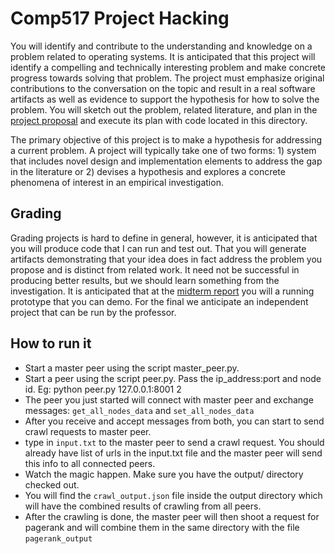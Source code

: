 # Comp517 Project Hacking

You will identify and contribute to the understanding and
knowledge on a problem related to operating systems. It is
anticipated that this project will identify a compelling and
technically interesting problem and make concrete progress
towards solving that problem. The project must emphasize
original contributions to the conversation on the topic and
result in a real software artifacts as well as evidence to
support the hypothesis for how to solve the problem. You
will sketch out the problem, related literature, and plan in
the [project proposal](../proposal/README.md) and execute
its plan with code located in this directory. 

The primary objective of this project is to make a
hypothesis for addressing a current problem. A project will
typically take one of two forms: 1) system that includes
novel design and implementation elements to address the gap
in the literature or 2) devises a hypothesis and explores a
concrete phenomena of interest in an empirical
investigation. 

## Grading

Grading projects is hard to define in general, however, it
is anticipated that you will produce code that I can run and
test out. That you will generate artifacts demonstrating
that your idea does in fact address the problem you propose
and is distinct from related work. It need not be successful
in producing better results, but we should learn something
from the investigation. It is anticipated that at the
[midterm report](../midterm/README.md) you will a running
prototype that you can demo. For the final we anticipate an
independent project that can be run by the professor.


## How to run it
* Start a master peer using the script master_peer.py.
* Start a peer using the script peer.py. Pass the ip_address:port and node id. Eg: python peer.py 127.0.0.1:8001 2 
* The peer you just started will connect with master peer and exchange messages: `get_all_nodes_data` and `set_all_nodes_data`
* After you receive and accept messages from both, you can start to send crawl requests to master peer.
* type in `input.txt` to the master peer to send a crawl request. You should already have list of urls in the input.txt file and the master peer will send this info to all connected peers.
* Watch the magic happen. Make sure you have the output/ directory checked out. 
* You will find the `crawl_output.json` file inside the output directory which will have the combined results of crawling from all peers. 
* After the crawling is done, the master peer will then shoot a request for pagerank and will combine them in the same directory with the file `pagerank_output` 
